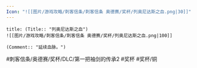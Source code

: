 ```yaml
---
Icon: "![[图片/游戏攻略/刺客信条/刺客信条 奥德赛/奖杯/列奥尼达斯之血.png|30]]"
---
```

```ad-common-bronze-trophy
title: (Title:: "列奥尼达斯之血")
![[图片/游戏攻略/刺客信条/刺客信条 奥德赛/奖杯/列奥尼达斯之血.png|100]]

(Comment:: "延续血脉。")
```

#刺客信条/奥德赛/奖杯/DLC/第一把袖剑的传承2 #奖杯 #奖杯/铜
